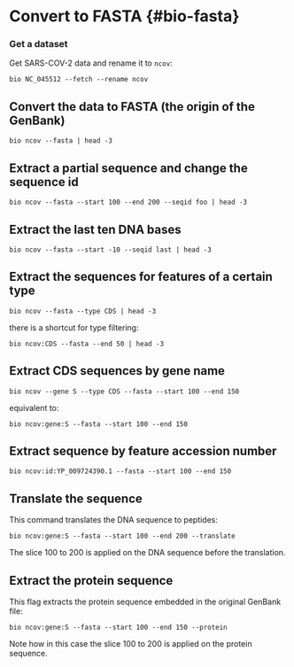 # Convert to FASTA {#bio-fasta}

### Get a dataset

Get SARS-COV-2 data and rename it to `ncov`:

```{bash, comment=NA}
bio NC_045512 --fetch --rename ncov
```

## Convert the data to FASTA (the origin of the GenBank)

```{bash, comment=NA}
bio ncov --fasta | head -3
```

## Extract a partial sequence and change the sequence id

```{bash, comment=NA}
bio ncov --fasta --start 100 --end 200 --seqid foo | head -3
```

## Extract the last ten DNA bases

```{bash, comment=NA}
bio ncov --fasta --start -10 --seqid last | head -3
```

## Extract the sequences for features of a certain type

```{bash, comment=NA}
bio ncov --fasta --type CDS | head -3
```

there is a shortcut for type filtering:

```{bash, comment=NA}
bio ncov:CDS --fasta --end 50 | head -3
```


## Extract CDS sequences by gene name

```{bash, comment=NA}
bio ncov --gene S --type CDS --fasta --start 100 --end 150 
```

equivalent to:

```{bash, comment=NA}
bio ncov:gene:S --fasta --start 100 --end 150 
```

## Extract sequence by feature accession number

```{bash, comment=NA}
bio ncov:id:YP_009724390.1 --fasta --start 100 --end 150 
```

## Translate the sequence

This command translates the DNA sequence to peptides:

```{bash, comment=NA}
bio ncov:gene:S --fasta --start 100 --end 200 --translate
```

The slice 100 to 200 is applied on the DNA sequence before the translation.

## Extract the protein sequence

This flag extracts the protein sequence embedded in the original GenBank file:

```{bash, comment=NA}
bio ncov:gene:S --fasta --start 100 --end 150 --protein
```

Note how in this case the slice 100 to 200 is applied on the protein sequence.